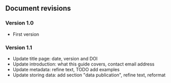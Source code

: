 
## Document revisions

### Version 1.0

* First version

### Version 1.1

* Update title page: date, version and DOI
* Update introduction: what this guide covers, contact email address
* Update metadata: refine text, TODO add examples
* Update storing data: add section "data publication", refine text, reformat
